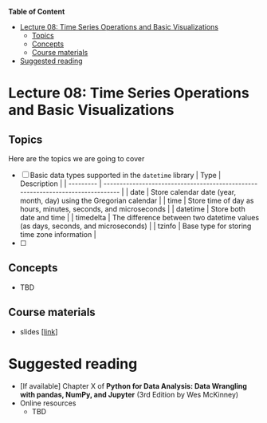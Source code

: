 
**Table of Content**
- [Lecture 08: Time Series Operations and Basic Visualizations](#lecture-08-time-series-operations-and-basic-visualizations)
  - [Topics](#topics)
  - [Concepts](#concepts)
  - [Course materials](#course-materials)
- [Suggested reading](#suggested-reading)

# Lecture 08: Time Series Operations and Basic Visualizations

## Topics
Here are the topics we are going to cover
* [ ] Basic data types supported in the `datetime` library
  | Type      | Description                                                                     |
  | --------- | ------------------------------------------------------------------------------- |
  | date      | Store calendar date (year, month, day) using the Gregorian calendar             |
  | time      | Store time of day as hours, minutes, seconds, and microseconds                  |
  | datetime  | Store both date and time                                                        |
  | timedelta | The difference between two datetime values (as days, seconds, and microseconds) |
  | tzinfo    | Base type for storing time zone information                                     |
* [ ] 


## Concepts
* TBD


## Course materials
* slides [[link](TBD)]

# Suggested reading
* [If available] Chapter X of **Python for Data Analysis: Data Wrangling with pandas, NumPy, and Jupyter** (3rd Edition by Wes McKinney)
* Online resources
  * TBD
